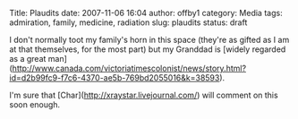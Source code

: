 Title: Plaudits
date: 2007-11-06 16:04
author: offby1
category: Media
tags: admiration, family, medicine, radiation
slug: plaudits
status: draft

I don't normally toot my family's horn in this space (they're as gifted as I am at that themselves, for the most part) but my Granddad is \[widely regarded as a great man\](<http://www.canada.com/victoriatimescolonist/news/story.html?id=d2b99fc9-f7c6-4370-ae5b-769bd2055016&k=38593>).

I'm sure that \[Char\](<http://xraystar.livejournal.com/>) will comment on this soon enough.
